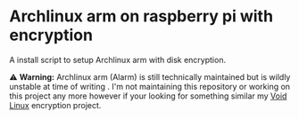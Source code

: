 # Archlinux arm on raspberry pi with encryption

A install script to setup Archlinux arm with disk encryption.

⚠️ **Warning:**
Archlinux arm (Alarm) is still technically maintained but is wildly unstable at time of writing . I'm not maintaining this repository or working on this project any more however if your looking for something similar my [Void Linux](https://github.com/CapinAhab/rpi-void-linux-encrypt) encryption project.
